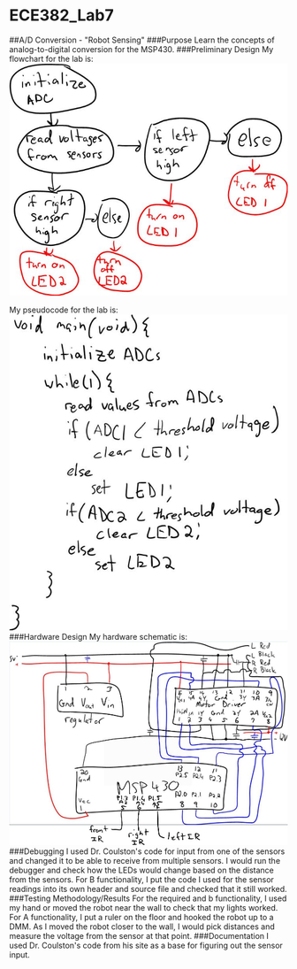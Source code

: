 ECE382_Lab7
===========
##A/D Conversion - "Robot Sensing"
###Purpose
Learn the concepts of analog-to-digital conversion for the MSP430.
###Preliminary Design
My flowchart for the lab is:
![alt text](https://github.com/mbergstedt/ECE382_Lab7/blob/master/Flowchart.JPG?raw=true)

My pseudocode for the lab is:
![alt text](https://github.com/mbergstedt/ECE382_Lab7/blob/master/Pseudocode.JPG?raw=true)
###Hardware Design
My hardware schematic is:
![alt text](https://github.com/mbergstedt/ECE382_Lab7/blob/master/Hardware_Design.JPG?raw=true)
###Debugging
I used Dr. Coulston's code for input from one of the sensors and changed it to be able to receive from multiple sensors.  I would run the debugger and check how the LEDs would change based on the distance from the sensors.  For B functionality, I put the code I used for the sensor readings into its own header and source file and checked that it still worked.
###Testing Methodology/Results
For the required and b functionality, I used my hand or moved the robot near the wall to check that my lights worked.  For A functionality, I put a ruler on the floor and hooked the robot up to a DMM.  As I moved the robot closer to the wall, I would pick distances and measure the voltage from the sensor at that point.
###Documentation
I used Dr. Coulston's code from his site as a base for figuring out the sensor input.
